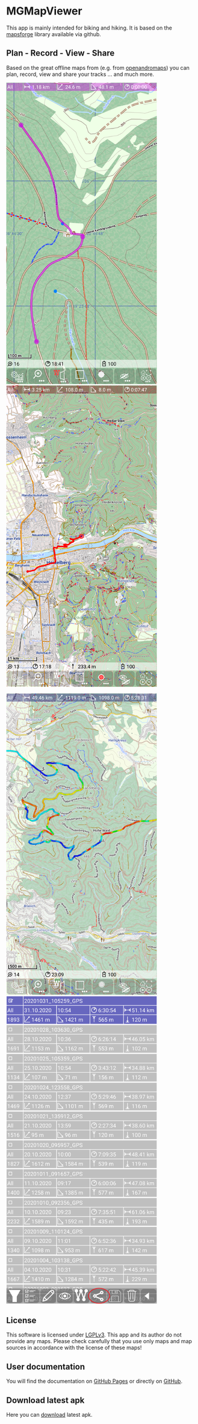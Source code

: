 # MGMapViewer
This app is mainly intended for biking and hiking. It is based on the [mapsforge](https://github.com/mapsforge/mapsforge) library available via github.

## Plan - Record - View - Share
Based on the great offline maps from (e.g. from [openandromaps](https://www.openandromaps.org/)) you can plan, record, view and share
your tracks ... and much more.

<img src="./docs/Features/MainTrackFeatures/Routing/RT1.png" width="400" />&nbsp;<img src="./docs/Features/MainTrackFeatures/TrackRecord/RecordA.png" width="400" />&nbsp;

<img src="./docs/Features/MainTrackFeatures/TrackVisualization/gainLoss1.png" width="400" />&nbsp;<img src="./docs/Features/FurtherFeatures/Statistic/stat4.png" width="400" />


## License 
This software is licensed under [LGPLv3](./LICENSE). This app and its author do not provide any maps. Please check carefully that you use only maps and map sources in accordance with
the license of these maps!


## User documentation
You will find the documentation on [GitHub Pages](https://mg4gh.github.io/MGMapViewer/) or directly on [GitHub](./docs/index.md).

## Download latest apk
Here you can [download](./docs/download.md) latest apk.




